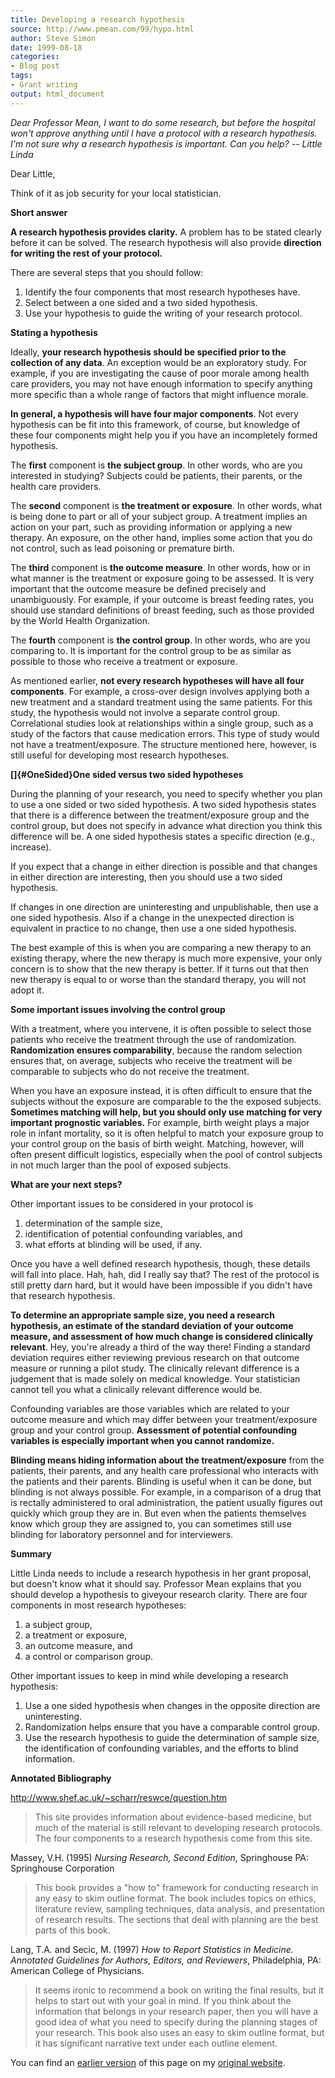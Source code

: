 ```yaml
---
title: Developing a research hypothesis
source: http://www.pmean.com/99/hypo.html
author: Steve Simon
date: 1999-08-18
categories:
- Blog post
tags:
- Grant writing
output: html_document
---
```

*Dear Professor Mean, I want to do some research, but before the
hospital won't approve anything until I have a protocol with a research
hypothesis. I'm not sure why a research hypothesis is important. Can
you help? \-- Little Linda*

Dear Little,

Think of it as job security for your local statistician.

**Short answer**

**A research hypothesis provides clarity.** A problem has to be stated
clearly before it can be solved. The research hypothesis will also
provide **direction for writing the rest of your protocol.**

There are several steps that you should follow:

1.  Identify the four components that most research hypotheses have.
2.  Select between a one sided and a two sided hypothesis.
3.  Use your hypothesis to guide the writing of your research protocol.

**Stating a hypothesis**

Ideally, **your research hypothesis should be specified prior to the
collection of any data**. An exception would be an exploratory study.
For example, if you are investigating the cause of poor morale among
health care providers, you may not have enough information to specify
anything more specific than a whole range of factors that might
influence morale.

**In general, a hypothesis will have four major components**. Not every
hypothesis can be fit into this framework, of course, but knowledge of
these four components might help you if you have an incompletely formed
hypothesis.

The **first** component is **the subject group**. In other words, who
are you interested in studying? Subjects could be patients, their
parents, or the health care providers.

The **second** component is **the treatment or exposure**. In other
words, what is being done to part or all of your subject group. A
treatment implies an action on your part, such as providing information
or applying a new therapy. An exposure, on the other hand, implies some
action that you do not control, such as lead poisoning or premature
birth.

The **third** component is **the outcome measure**. In other words, how
or in what manner is the treatment or exposure going to be assessed. It
is very important that the outcome measure be defined precisely and
unambiguously. For example, if your outcome is breast feeding rates, you
should use standard definitions of breast feeding, such as those
provided by the World Health Organization.

The **fourth** component is **the control group**. In other words, who
are you comparing to. It is important for the control group to be as
similar as possible to those who receive a treatment or exposure.

As mentioned earlier, **not every research hypotheses will have all four
components**. For example, a cross-over design involves applying both a
new treatment and a standard treatment using the same patients. For this
study, the hypothesis would not involve a separate control group.
Correlational studies look at relationships within a single group, such
as a study of the factors that cause medication errors. This type of
study would not have a treatment/exposure. The structure mentioned here,
however, is still useful for developing most research hypotheses.

**[]{#OneSided}One sided versus two sided hypotheses**

During the planning of your research, you need to specify whether you
plan to use a one sided or two sided hypothesis. A two sided hypothesis
states that there is a difference between the treatment/exposure group
and the control group, but does not specify in advance what direction
you think this difference will be. A one sided hypothesis states a
specific direction (e.g., increase).

If you expect that a change in either direction is possible and that
changes in either direction are interesting, then you should use a two
sided hypothesis.

If changes in one direction are uninteresting and unpublishable, then
use a one sided hypothesis. Also if a change in the unexpected direction
is equivalent in practice to no change, then use a one sided hypothesis.

The best example of this is when you are comparing a new therapy to an
existing therapy, where the new therapy is much more expensive, your
only concern is to show that the new therapy is better. If it turns out
that then new therapy is equal to or worse than the standard therapy,
you will not adopt it.

**Some important issues involving the control group**

With a treatment, where you intervene, it is often possible to select
those patients who receive the treatment through the use of
randomization. **Randomization ensures comparability**, because the
random selection ensures that, on average, subjects who receive the
treatment will be comparable to subjects who do not receive the
treatment.

When you have an exposure instead, it is often difficult to ensure that
the subjects without the exposure are comparable to the the exposed
subjects. **Sometimes matching will help, but you should only use
matching for very important prognostic variables.** For example, birth
weight plays a major role in infant mortality, so it is often helpful to
match your exposure group to your control group on the basis of birth
weight. Matching, however, will often present difficult logistics,
especially when the pool of control subjects in not much larger than the
pool of exposed subjects.

**What are your next steps?**

Other important issues to be considered in your protocol is

1.  determination of the sample size,
2.  identification of potential confounding variables, and
3.  what efforts at blinding will be used, if any.

Once you have a well defined research hypothesis, though, these details
will fall into place. Hah, hah, did I really say that? The rest of the
protocol is still pretty darn hard, but it would have been impossible if
you didn't have that research hypothesis.

**To determine an appropriate sample size, you need a research
hypothesis, an estimate of the standard deviation of your outcome
measure, and assessment of how much change is considered clinically
relevant**. Hey, you're already a third of the way there! Finding a
standard deviation requires either reviewing previous research on that
outcome measure or running a pilot study. The clinically relevant
difference is a judgement that is made solely on medical knowledge. Your
statistician cannot tell you what a clinically relevant difference would
be.

Confounding variables are those variables which are related to your
outcome measure and which may differ between your treatment/exposure
group and your control group. **Assessment of potential confounding
variables is especially important when you cannot randomize.**

**Blinding means hiding information about the treatment/exposure** from
the patients, their parents, and any health care professional who
interacts with the patients and their parents. Blinding is useful when
it can be done, but blinding is not always possible. For example, in a
comparison of a drug that is rectally administered to oral
administration, the patient usually figures out quickly which group they
are in. But even when the patients themselves know which group they are
assigned to, you can sometimes still use blinding for laboratory
personnel and for interviewers.

**Summary**

Little Linda needs to include a research hypothesis in her grant
proposal, but doesn't know what it should say. Professor Mean explains
that you should develop a hypothesis to giveyour research clarity. There
are four components in most research hypotheses:

1.  a subject group,
2.  a treatment or exposure,
3.  an outcome measure, and
4.  a control or comparison group.

Other important issues to keep in mind while developing a research
hypothesis:

1.  Use a one sided hypothesis when changes in the opposite direction
    are uninteresting.
2.  Randomization helps ensure that you have a comparable control group.
3.  Use the research hypothesis to guide the determination of sample
    size, the identification of confounding variables, and the efforts
    to blind information.

**Annotated Bibliography**

<http://www.shef.ac.uk/~scharr/reswce/question.htm>

> This site provides information about evidence-based medicine, but much
> of the material is still relevant to developing research protocols.
> The four components to a research hypothesis come from this site.

Massey, V.H. (1995) *Nursing Research, Second Edition*, Springhouse PA:
Springhouse Corporation

> This book provides a "how to" framework for conducting research in
> any easy to skim outline format. The book includes topics on ethics,
> literature review, sampling techniques, data analysis, and
> presentation of research results. The sections that deal with planning
> are the best parts of this book.

Lang, T.A. and Secic, M. (1997) *How to Report Statistics in Medicine.
Annotated Guidelines for Authors, Editors, and Reviewers*, Philadelphia,
PA: American College of Physicians.

> It seems ironic to recommend a book on writing the final results, but
> it helps to start out with your goal in mind. If you think about the
> information that belongs in your research paper, then you will have a
> good idea of what you need to specify during the planning stages of
> your research. This book also uses an easy to skim outline format, but
> it has significant narrative text under each outline element.

You can find an [earlier version][sim1] of this page on my [original website][sim2].

[sim1]: http://www.pmean.com/99/hypo.html
[sim2]: http://www.pmean.com/original_site.html
